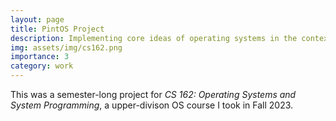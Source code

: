```yaml
---
layout: page
title: PintOS Project
description: Implementing core ideas of operating systems in the context of developing a real, working kernel
img: assets/img/cs162.png
importance: 3
category: work
---
```

This was a semester-long project for *CS 162: Operating Systems and System Programming*, a upper-divison OS course I took in Fall 2023.

